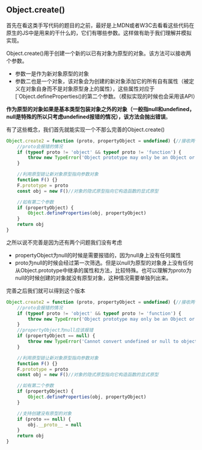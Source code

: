 ## Object.create()

首先在看这类手写代码的题目的之前，最好是上MDN或者W3C去看看这些代码在原生的JS中是用来的干什么的，它们有哪些参数。这样做有助于我们理解并模拟实现。

Object.create()用于创建一个新的以已有对象为原型的对象。该方法可以接收两个参数。

- 参数一是作为新对象原型的对象
- 参数二也是一个对象，该对象会为创建的新对象添加它的所有自有属性（被定义在对象自身而不是对象原型身上的属性），这些属性对应于[`Object.defineProperties()的第二个参数。（模拟实现的时候也会采用该API）

**作为原型的对象如果是基本类型包装对象之外的对象（一般指null和undefined，null是特殊的所以只考虑undefined报错的情况），该方法会抛出错误**。

有了这些概念，我们首先就能实现一个不那么完善的Object.create()

```javascript
Object.create2 = function (proto, propertyObject = undefined) {//接收两个参数
    //proto会报错的情况
    if (typeof proto != 'object' && typeof proto != 'function') {
        throw new TypeError('Object prototype may only be an Object or null')
    }

    //利用原型链让新对象原型指向参数对象
    function F() {}
    F.prototype = proto
    const obj = new F()//对象的隐式原型指向它构造函数的显式原型

    //如有第二个参数
    if (propertyObject) {
        Object.defineProperties(obj, propertyObject)
    }
    return obj
}
```

之所以说不完善是因为还有两个问题我们没有考虑

- propertyObject为null的时候是需要报错的，因为null身上没有任何属性
- proto为null的时候会经过第一次筛选。但是以null为原型的对象身上没有任何从Object.prototype中继承的属性和方法，比较特殊。也可以理解为proto为null的时候创建的对象就没有原型对象，这种情况需要单独列出来。

完善之后我们就可以得到这个版本

```javascript
Object.create2 = function (proto, propertyObject = undefined) {//接收两个参数
    //proto会报错的情况
    if (typeof proto != 'object' && typeof proto != 'function') {
        throw new TypeError('Object prototype may only be an Object or null')
    }
    //propertyObject为null应该报错
    if (propertyObject == null) {
        throw new TypeError('Cannot convert undefined or null to object')
    }

    //利用原型链让新对象原型指向参数对象
    function F() {}
    F.prototype = proto
    const obj = new F()//对象的隐式原型指向它构造函数的显式原型

    //如有第二个参数
    if (propertyObject) {
        Object.defineProperties(obj, propertyObject)
    }

    //支持创建没有原型的对象
    if (proto == null) {
        obj.__proto__ = null
    }
    return obj
}
```

